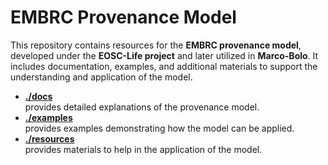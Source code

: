 # EMBRC Provenance Model

This repository contains resources for the **EMBRC provenance model**, developed under the **EOSC-Life project** and later utilized in **Marco-Bolo**. It includes documentation, examples, and additional materials to support the understanding and application of the model.

- **[./docs](https://github.com/vliz-be-opsci/embrc-prov-model/tree/main/docs)**  
provides detailed explanations of the provenance model.  
- **[./examples](https://github.com/vliz-be-opsci/embrc-prov-model/tree/main/examples)**  
  provides examples demonstrating how the model can be applied.
- **[./resources](https://github.com/vliz-be-opsci/embrc-prov-model/tree/main/assets)**  
  provides materials to help in the application of the model.